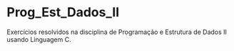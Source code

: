 # Prog_Est_Dados_II
Exercícios resolvidos na disciplina de Programação e Estrutura de Dados II usando Linguagem C.
